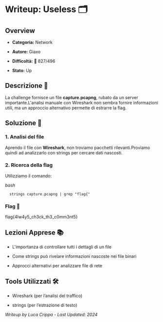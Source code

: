 Writeup: Useless 🗂️
====================

Overview
--------

*   **Categoria:** Network
    
*   **Autore:** Giaxo
    
*   **Difficoltà:** 🔴 827/496
    
*   **Stato:** Up
    

Descrizione 📝
--------------

La challenge fornisce un file **capture.pcapng**, rubato da un server importante.L'analisi manuale con Wireshark non sembra fornire informazioni utili, ma un approccio alternativo permette di estrarre la flag.

Soluzione 🎯
------------

### 1\. Analisi del file

Aprendo il file con **Wireshark**, non troviamo pacchetti rilevanti.Proviamo quindi ad analizzarlo con strings per cercare dati nascosti.

### 2\. Ricerca della flag

Utilizziamo il comando:

*bash*

`   strings capture.pcapng | grep "flag{"   `

### Flag 🏁

flag{4lw4y5_ch3ck_th3_c0mm3nt5}

Lezioni Apprese 📚
------------------

*   L'importanza di controllare tutti i dettagli di un file
    
*   Come strings può rivelare informazioni nascoste nei file binari
    
*   Approcci alternativi per analizzare file di rete
    

Tools Utilizzati 🛠️
--------------------

*   Wireshark (per l’analisi del traffico)
    
*   strings (per l’estrazione di testo)
    

_Writeup by Luca Crippa - Last Updated: 2024_
